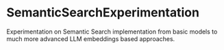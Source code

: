 # SemanticSearchExperimentation
Experimentation on Semantic Search implementation from basic models to much more advanced LLM embeddings based approaches.
